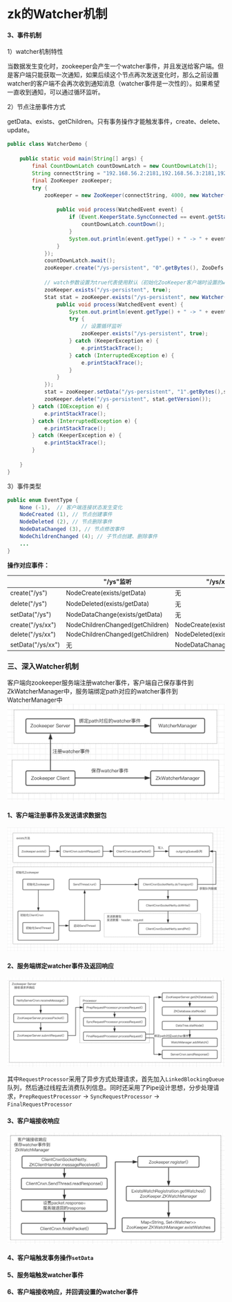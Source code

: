 # zk的Watcher机制

#### 3、事件机制
1）watcher机制特性

当数据发生变化时，zookeeper会产生一个watcher事件，并且发送给客户端。但是客户端只能获取一次通知，如果后续这个节点再次发送变化时，那么之前设置watcher的客户端不会再次收到通知消息（watcher事件是一次性的）。如果希望一直收到通知，可以通过循环监听。

2）节点注册事件方式

getData、exists、getChildren。只有事务操作才能触发事件，create、delete、update。

```java
public class WatcherDemo {

    public static void main(String[] args) {
        final CountDownLatch countDownLatch = new CountDownLatch(1);
        String connectString = "192.168.56.2:2181,192.168.56.3:2181,192.168.56.4:2181";
        final ZooKeeper zooKeeper;
        try {
            zooKeeper = new ZooKeeper(connectString, 4000, new Watcher() {

                public void process(WatchedEvent event) {
                    if (Event.KeeperState.SyncConnected == event.getState())  {
                        countDownLatch.countDown();
                    }
                    System.out.println(event.getType() + " -> " + event.getPath());
                }
            });
            countDownLatch.await();
            zooKeeper.create("/ys-persistent", "0".getBytes(), ZooDefs.Ids.OPEN_ACL_UNSAFE, CreateMode.PERSISTENT);

            // watch参数设置为true代表使用默认（初始化ZooKeeper客户端时设置的watcher事件）
            zooKeeper.exists("/ys-persistent", true);
            Stat stat = zooKeeper.exists("/ys-persistent", new Watcher() {
                public void process(WatchedEvent event) {
                    System.out.println(event.getType() + " -> " + event.getPath());
                    try {
                        // 设置循环监听
                        zooKeeper.exists("/ys-persistent", true);
                    } catch (KeeperException e) {
                        e.printStackTrace();
                    } catch (InterruptedException e) {
                        e.printStackTrace();
                    }
                }
            });
            stat = zooKeeper.setData("/ys-persistent", "1".getBytes(),stat.getVersion());
            zooKeeper.delete("/ys-persistent", stat.getVersion());
        } catch (IOException e) {
            e.printStackTrace();
        } catch (InterruptedException e) {
            e.printStackTrace();
        } catch (KeeperException e) {
            e.printStackTrace();
        }

    }
}
```

3）事件类型
```java
public enum EventType {
    None (-1),  // 客户端连接状态发生变化
    NodeCreated (1), // 节点创建事件
    NodeDeleted (2), // 节点删除事件
    NodeDataChanged (3), // 节点修改事件
    NodeChildrenChanged (4); // 子节点创建、删除事件
    ...
}
```

**操作对应事件：**

|  | "/ys"监听 | "/ys/xx"监听  |
| --- | --- | --- |
| create("/ys") | NodeCreate(exists/getData) | 无 |
| delete("/ys") | NodeDeleted(exists/getData) | 无 |
| setData("/ys") | NodeDataChange(exists/getData) | 无 |
| create("/ys/xx") | NodeChildrenChanged(getChildren) | NodeCreate(exists/getData) |
| delete("/ys/xx") | NodeChildrenChanged(getChildren) | NodeDeleted(exists/getData) |
| setData("/ys/xx") | 无 | NodeDataChanage(exists/getData) |

### 三、深入Watcher机制

客户端向zookeeper服务端注册watcher事件，客户端自己保存事件到ZkWatcherManager中，服务端绑定path对应的watcher事件到WatcherManager中
![-w584](media/15415094341660/15415132021607.jpg)

#### 1、客户端注册事件及发送请求数据包
![-w981](media/15415094341660/15415151647463.jpg)

#### 2、服务端绑定watcher事件及返回响应

![-w957](media/15415094341660/15415174621730.jpg)

其中`RequestProcessor`采用了异步方式处理请求，首先加入`LinkedBlockingQueue`队列，然后通过线程去消费队列信息。同时还采用了Pipe设计思想，分步处理请求，`PrepRequestProcessor` -> `SyncRequestProcessor` -> `FinalRequestProcessor`

#### 3、客户端接收响应

![-w678](media/15415094341660/15415191257714.jpg)

#### 4、客户端触发事务操作`setData`

#### 5、服务端触发watcher事件

#### 6、客户端接收响应，并回调设置的watcher事件
